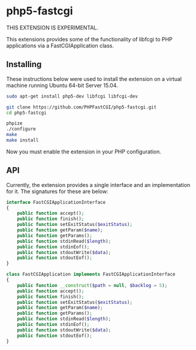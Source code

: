 # php5-fastcgi

THIS EXTENSION IS EXPERIMENTAL.

This extensions provides some of the functionality of libfcgi to PHP applications via a FastCGIApplication class.

## Installing

These instructions below were used to install the extension on a virtual machine running Ubuntu 64-bit Server 15.04.

```sh
sudo apt-get install php5-dev libfcgi libfcgi-dev

git clone https://github.com/PHPFastCGI/php5-fastcgi.git
cd php5-fastcgi

phpize
./configure
make
make install
```

Now you must enable the extension in your PHP configuration.

## API

Currently, the extension provides a single interface and an implementation for it. The signatures for these are below:

```php
interface FastCGIApplicationInterface
{
    public function accept();
    public function finish();
    public function setExitStatus($exitStatus);
    public function getParam($name);
    public function getParams();
    public function stdinRead($length);
    public function stdinEof();
    public function stdoutWrite($data);
    public function stdoutEof();
}

class FastCGIApplication implements FastCGIApplicationInterface
{
    public function __construct($path = null, $backlog = 5);
    public function accept();
    public function finish();
    public function setExitStatus($exitStatus);
    public function getParam($name);
    public function getParams();
    public function stdinRead($length);
    public function stdinEof();
    public function stdoutWrite($data);
    public function stdoutEof();
}
```

